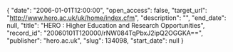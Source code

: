 {
  "date": "2006-01-01T12:00:00", 
  "open_access": false, 
  "target_url": "http://www.hero.ac.uk/uk/home/index.cfm", 
  "description": "", 
  "end_date": null, 
  "title": "HERO : Higher Education and Research Opportunities", 
  "record_id": "20060101T120000/rNW084TqPbxJ2ipQ2OGGKA==", 
  "publisher": "hero.ac.uk", 
  "slug": 134098, 
  "start_date": null
}

